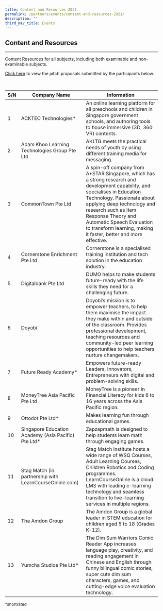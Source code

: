 ```yaml
---
title: Content and Resources 2021
permalink: /partners/events/content-and-resources-2021/
description: ""
third_nav_title: Events
---
```

<h2>Content and Resources</h2>
<hr>
<p>Content Resources for all subjects, including both examinable and non-examinable subjects.</p>
<p><a target="_blank" href="https://go.gov.sg/slspd2021-cr">Click here</a> to view the pitch proposals submitted by the participants below.</p>
<br>		

<table>
<thead>
<tr>
<th>S/N</th>
<th>Company Name</th>
<th>Information</th>
</tr>
</thead>
<tbody>
<tr>
<td>1</td>
<td>ACKTEC Technologies*</td>
<td>An online learning platform for all preschools and children in Singapore government schools, and authoring tools to house immersive (3D, 360 VR) contents.</td>
</tr>
<tr>
<td>2</td>
<td>Adam Khoo Learning Technologies Group Pte Ltd</td>
<td>AKLTG meets the practical needs of youth by using different training media for messaging.</td>
</tr>
<tr>
<td>3</td>
<td>CommonTown Pte Ltd</td>
<td>A spin-off company from A*STAR Singapore, which has a strong research and development capability, and specialises in Education Technology. Passionate about applying deep technology and research such as Item Response Theory and Automatic Speech Evaluation to transform learning, making it faster, better and more effective.</td>
</tr>
<tr>
<td>4</td>
<td>Cornerstone Enrichment Pte Ltd</td>
<td>Cornerstone is a specialised training institution and tech solution in the education industry.</td>
</tr>
<tr>
<td>5</td>
<td>Digitalbank Pte Ltd</td>
<td>DUMO helps to make students future-ready with the life skills they need for a challenging future.</td>
</tr>
<tr>
<td>6</td>
<td>Doyobi</td>
<td>Doyobi’s mission is to empower teachers, to help them maximise the impact they make within and outside of the classroom. Provides professional development, teaching resources and community-led peer learning opportunities to help teachers nurture changemakers.</td>
</tr>
<tr>
<td>7</td>
<td>Future Ready Academy*</td>
<td>Empowers future-ready Leaders, Innovators, Entrepreneurs with digital and problem-solving skills.</td>
</tr>
<tr>
<td>8</td>
<td>MoneyTree Asia Pacific Pte Ltd</td>
<td>MoneyTree is a pioneer in Financial Literacy for kids 6 to 16 years across the Asia Pacific region.</td>
</tr>
<tr>
<td>9</td>
<td>Ottodot Pte Ltd*</td>
<td>Makes learning fun through educational games.</td>
</tr>
<tr>
<td>10</td>
<td>Singapore Education Academy (Asia Pacific) Pte Ltd*</td>
<td>Zapzapmath is designed to help students learn math through engaging games.</td>
</tr>
<tr>
<td>11</td>
<td>Stag Match (in partnership with LearnCourseOnline.com)</td>
<td>Stag Match Institute hosts a wide range of WSQ Courses, Adult Learning Courses, Children Robotics and Coding programmes. LearnCourseOnline is a cloud LMS with leading e-learning technology and seamless transition to live-learning services in multiple regions.</td>
</tr>
<tr>
<td>12</td>
<td>The Amdon Group</td>
<td>The Amdon Group is a global leader in STEM education for children aged 5 to 18 (Grades K-12).</td>
</tr>
<tr>
<td>13</td>
<td>Yumcha Studios Pte Ltd*</td>
<td>The Dim Sum Warriors Comic Reader App increases language play, creativity, and reading engagement in Chinese and English through funny bilingual comic stories, super cute dim sum characters, games, and cutting-edge voice evaluation technology.</td>
</tr>
</tbody>
</table>   



<font size="2">*shortlisted</font>